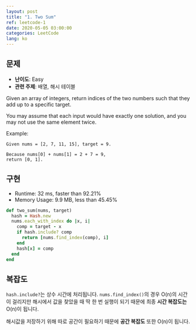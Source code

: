 ```yaml
---
layout: post
title: "1. Two Sum"
ref: leetcode-1
date: 2020-05-05 03:00:00
categories: LeetCode
lang: ko
---
```


## 문제
- **난이도**: Easy
- **관련 주제**: 배열, 해시 테이블

Given an array of integers, return indices of the two numbers such that they add up to a specific target.

You may assume that each input would have exactly one solution, and you may not use the same element twice.

Example:
```
Given nums = [2, 7, 11, 15], target = 9.

Because nums[0] + nums[1] = 2 + 7 = 9, 
return [0, 1].
```

<div class="divider"></div>

## 구현

- Runtime: 32 ms, faster than 92.21%
- Memory Usage: 9.9 MB, less than 45.45%

```rb
def two_sum(nums, target)
  hash = Hash.new
  nums.each_with_index do |x, i|
    comp = target - x
    if hash.include? comp
      return [nums.find_index(comp), i]
    end
    hash[x] = comp
  end
end
```

<div class="divider"></div>

## 복잡도
`hash.include?`는 상수 시간에 처리됩니다. `nums.find_index()`의 경우 O(n)의 시간이 걸리지만 해시에서 값을 찾았을 때 딱 한 번 실행이 되기 때문에 최종 **시간 복잡도는** O(n)이 됩니다.

해시값을 저장하기 위해 따로 공간이 필요하기 때문에 **공간 복잡도** 또한 O(n)이 됩니다.
